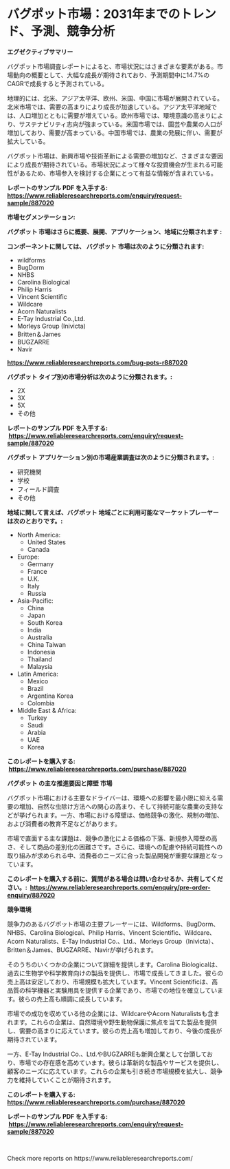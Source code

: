 <p><h1>バグポット市場：2031年までのトレンド、予測、競争分析</h1></p><p><strong>エグゼクティブサマリー</strong></p>
<p><p>バグポット市場調査レポートによると、市場状況にはさまざまな要素がある。市場動向の概要として、大幅な成長が期待されており、予測期間中に14.7%のCAGRで成長すると予測されている。</p><p>地理的には、北米、アジア太平洋、欧州、米国、中国に市場が展開されている。北米市場では、需要の高まりにより成長が加速している。アジア太平洋地域では、人口増加とともに需要が増えている。欧州市場では、環境意識の高まりにより、サステナビリティ志向が強まっている。米国市場では、園芸や農業の人口が増加しており、需要が高まっている。中国市場では、農業の発展に伴い、需要が拡大している。</p><p>バグポット市場は、新興市場や技術革新による需要の増加など、さまざまな要因により成長が期待されている。市場状況によって様々な投資機会が生まれる可能性があるため、市場参入を検討する企業にとって有益な情報が含まれている。</p></p>
<p><strong>レポートのサンプル PDF を入手する: <a href="https://www.reliableresearchreports.com/enquiry/request-sample/887020">https://www.reliableresearchreports.com/enquiry/request-sample/887020</a></strong></p>
<p><strong>市場セグメンテーション:</strong></p>
<p><strong> バグポット 市場はさらに概要、展開、アプリケーション、地域に分類されます :</strong></p>
<p><strong>コンポーネントに関しては、 バグポット 市場は次のように分類されます: &nbsp;</strong></p>
<p><ul><li>wildforms</li><li>BugDorm</li><li>NHBS</li><li>Carolina Biological</li><li>Philip Harris</li><li>Vincent Scientific</li><li>Wildcare</li><li>Acorn Naturalists</li><li>E-Tay Industrial Co.,Ltd.</li><li>Morleys Group (Inivicta)</li><li>Britten＆James</li><li>BUGZARRE</li><li>Navir</li></ul></p>
<p><strong><a href="https://www.reliableresearchreports.com/bug-pots-r887020">https://www.reliableresearchreports.com/bug-pots-r887020</a></strong></p>
<p><strong> バグポット タイプ別の市場分析は次のように分類されます。:</strong></p>
<p><ul><li>2X</li><li>3X</li><li>5X</li><li>その他</li></ul></p>
<p><strong>レポートのサンプル PDF を入手する: &nbsp;<a href="https://www.reliableresearchreports.com/enquiry/request-sample/887020">https://www.reliableresearchreports.com/enquiry/request-sample/887020</a></strong></p>
<p><strong> バグポット アプリケーション別の市場産業調査は次のように分類されます。:</strong></p>
<p><ul><li>研究機関</li><li>学校</li><li>フィールド調査</li><li>その他</li></ul></p>
<p><strong>地域に関して言えば、バグポット 地域ごとに利用可能なマーケットプレーヤーは次のとおりです。:</strong></p>
<p><ul>
    <li>
        North America:
        <ul>
            <li>United States</li>
            <li>Canada</li>
        </ul>
    </li>
    <li>
        Europe:
        <ul>
            <li>Germany</li>
            <li>France</li>
            <li>U.K.</li>
            <li>Italy</li>
            <li>Russia</li>
        </ul>
    </li>
    <li>
        Asia-Pacific:
        <ul>
            <li>China</li>
            <li>Japan</li>
            <li>South Korea</li>
            <li>India</li>
            <li>Australia</li>
            <li>China Taiwan</li>
            <li>Indonesia</li>
            <li>Thailand</li>
            <li>Malaysia</li>
        </ul>
    </li>
    <li>
        Latin America:
        <ul>
            <li>Mexico</li>
            <li>Brazil</li>
            <li>Argentina Korea</li>
            <li>Colombia</li>
        </ul>
    </li>
    <li>
        Middle East & Africa:
        <ul>
            <li>Turkey</li>
            <li>Saudi</li>
            <li>Arabia</li>
            <li>UAE</li>
            <li>Korea</li>
        </ul>
    </li>
    </ul></p>
<p><strong>このレポートを購入する: &nbsp;<a href="https://www.reliableresearchreports.com/purchase/887020">https://www.reliableresearchreports.com/purchase/887020</a></strong></p>
<p><strong>バグポット の主な推進要因と障壁 市場</strong></p>
<p><p>バグポット市場における主要なドライバーは、環境への影響を最小限に抑える需要の増加、自然な虫除け方法への関心の高まり、そして持続可能な農業の支持などが挙げられます。一方、市場における障壁は、価格競争の激化、規制の増加、および消費者の教育不足などがあります。</p><p>市場で直面する主な課題は、競争の激化による価格の下落、新規参入障壁の高さ、そして商品の差別化の困難さです。さらに、環境への配慮や持続可能性への取り組みが求められる中、消費者のニーズに合った製品開発が重要な課題となっています。</p></p>
<p><strong>このレポートを購入する前に、質問がある場合は問い合わせるか、共有してください。:&nbsp; <a href="https://www.reliableresearchreports.com/enquiry/pre-order-enquiry/887020">https://www.reliableresearchreports.com/enquiry/pre-order-enquiry/887020</a></strong></p>
<p><strong>競争環境</strong></p>
<p><p>競争力のあるバグポット市場の主要プレーヤーには、Wildforms、BugDorm、NHBS、Carolina Biological、Philip Harris、Vincent Scientific、Wildcare、Acorn Naturalists、E-Tay Industrial Co.、Ltd.、Morleys Group（Inivicta）、Britten＆James、BUGZARRE、Navirが挙げられます。</p><p>そのうちのいくつかの企業について詳細を提供します。Carolina Biologicalは、過去に生物学や科学教育向けの製品を提供し、市場で成長してきました。彼らの売上高は安定しており、市場規模も拡大しています。Vincent Scientificは、高品質の科学機器と実験用具を提供する企業であり、市場での地位を確立しています。彼らの売上高も順調に成長しています。</p><p>市場での成功を収めている他の企業には、WildcareやAcorn Naturalistsも含まれます。これらの企業は、自然環境や野生動物保護に焦点を当てた製品を提供し、需要の高まりに応えています。彼らの売上高も増加しており、今後の成長が期待されています。</p><p>一方、E-Tay Industrial Co.、Ltd.やBUGZARREも新興企業として台頭しており、市場での存在感を高めています。彼らは革新的な製品やサービスを提供し、顧客のニーズに応えています。これらの企業も引き続き市場規模を拡大し、競争力を維持していくことが期待されます。</p></p>
<p><strong>このレポートを購入する: &nbsp; <a href="https://www.reliableresearchreports.com/purchase/887020">https://www.reliableresearchreports.com/purchase/887020</a></strong></p>
<p><strong>レポートのサンプル PDF を入手する: &nbsp;<a href="https://www.reliableresearchreports.com/enquiry/request-sample/887020">https://www.reliableresearchreports.com/enquiry/request-sample/887020</a></strong><strong></strong></p>
<p>&nbsp;</p>
<p>Check more reports on https://www.reliableresearchreports.com/</p>